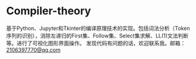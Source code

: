 # Compiler-theory
基于Python、Jupyter和Tkinter的编译原理技术的实现。包括词法分析（Token序列的识别），消除左递归的First集、Follow集、Select集求解、LL(1)文法判断等。进行了可视化图形界面操作。
发现代码有问题的话，欢迎联系我。邮箱：2106397770@qq.com
